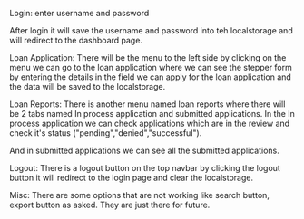 Login: enter username and password

After login it will save the username and password into teh localstorage and will redirect to the dashboard page.

Loan Application: There will be the menu to the left side by clicking on the menu we can go to the loan application where we can see the stepper form by entering the details in the field we can apply for the loan application and the data will be saved to the localstorage.

Loan Reports: There is another menu named loan reports where there will be 2 tabs named In process application and submitted applications. In the In process application we can check applications which are in the review and check it's status ("pending","denied","successful").

And in submitted applications we can see all the submitted applications.

Logout: There is a logout button on the top navbar by clicking the logout button it will redirect to the login page and clear the localstorage.

Misc: There are some options that are not working like search button, export button as asked. They are just there for future.